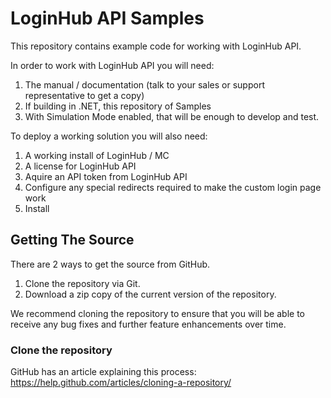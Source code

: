 LoginHub API Samples
====================

This repository contains example code for working with LoginHub API.

In order to work with LoginHub API you will need:

1. The manual / documentation (talk to your sales or support representative to get a copy)
2. If building in .NET, this repository of Samples
3. With Simulation Mode enabled, that will be enough to develop and test.

To deploy a working solution you will also need:

1. A working install of LoginHub / MC
2. A license for LoginHub API
3. Aquire an API token from LoginHub API
4. Configure any special redirects required to make the custom login page work
5. Install


Getting The Source
------------------

There are 2 ways to get the source from GitHub.

1. Clone the repository via Git.
2. Download a zip copy of the current version of the repository.

We recommend cloning the repository to ensure that you will be able to receive any bug
fixes and further feature enhancements over time.

### Clone the repository

GitHub has an article explaining this process: 
<https://help.github.com/articles/cloning-a-repository/>

